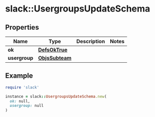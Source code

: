 # slack::UsergroupsUpdateSchema

## Properties

| Name | Type | Description | Notes |
| ---- | ---- | ----------- | ----- |
| **ok** | [**DefsOkTrue**](DefsOkTrue.md) |  |  |
| **usergroup** | [**ObjsSubteam**](ObjsSubteam.md) |  |  |

## Example

```ruby
require 'slack'

instance = slack::UsergroupsUpdateSchema.new(
  ok: null,
  usergroup: null
)
```


